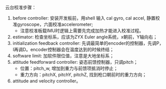 云台校准步骤：
1. before controller: 安装开发板前，用shell 输入 cal gyro, cal accel, 静置校准gyroscope，六面校准accelerometer;
    - 注意校准板载IMU时逻辑上需要先完成加热才能进入校准过程。
2. estimator: 检查坐标系，应该为ZYX Euler angle系统，x朝前，Y轴向右；
3. initialization feedback controller: 先调最简单的encoder的控制器，先调P，I再调D。encoder控制器会在温度达到的时候终结；
4. software limit: 加软件限位值，注意是大地坐标系；
5. attitude feedforward controller: 姿态前馈控制器，只调pitch；
    - 位置：pitch_w, 增加到重力与前馈项抵消时停止；
    - 重力方向：pitchX, pitchY, pitchZ, 找到枪口朝前时的重力方向；
6. attitude and velocity controller。